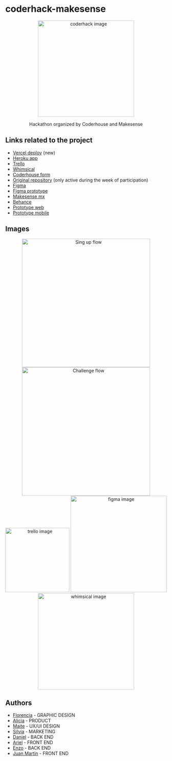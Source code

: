 # coderhack-makesense

<p align="center">
    <img src="https://i.imgur.com/8VrkzBT.png" alt="coderhack image" height="300">
</p>
<p align="center">Hackathon organized by Coderhouse and Makesense</p>

## Links related to the project
- [Vercel deploy](https://coderhack-makesense.vercel.app/) (new)
- [Heroku app](https://coderhack-equipo8.herokuapp.com/)
- [Trello](https://trello.com/b/KPMWGGfl/coderhack)
- [Whimsical](https://whimsical.com/coderhack-08-3GvtfiKtGvfJ1WchosMMg3)
- [Coderhouse form](https://coderhouse.typeform.com/to/TJaIc3CF)
- [Original repository](https://github.com/Rocio-B-Coder/Equipo8/) (only active during the week of participation)
- [Figma](https://www.figma.com/file/4Jxxf2RpIV9OBMOiTIgXEe/Coderhack-Makesense)
- [Figma prototype](https://www.figma.com/proto/4Jxxf2RpIV9OBMOiTIgXEe/Coderhack-Makesense?node-id=104%3A2041&scaling=scale-down&page-id=0%3A1&starting-point-node-id=104%3A2041)
- [Makesense mx](https://www.linkedin.com/company/makesense-mx/)
- [Behance](https://www.behance.net/gallery/131676653/Makesense)
- [Prototype web](https://www.youtube.com/watch?v=oANv98DAMdY)
- [Prototype mobile](https://www.youtube.com/watch?v=UY5GoGxrP_w)

## Images

<p align="center">
    <img src="https://user-images.githubusercontent.com/75096734/190799031-533fc8ce-52fc-4f03-944c-c7e22b386503.png" alt="Sing up flow" height="400">
    <img src="https://user-images.githubusercontent.com/75096734/190799894-e6dc5619-1d15-4152-9274-7ff4a1956cf5.png" alt="Challenge flow" height="400">
    <img src="https://github.com/enzoarguello512/coderhack-makesense/blob/main/images/trello-coderhack.png" alt="trello image" height="200">
    <img src="https://github.com/enzoarguello512/coderhack-makesense/blob/main/images/figma-Coderhack-Makesense.png" alt="figma image" height="300">
    <img src="https://github.com/enzoarguello512/coderhack-makesense/blob/main/images/whimsical-coderhack.png" alt="whimsical image" height="300">
</p>

## Authors

- [Florencia](https://www.linkedin.com/in/maria-florencia-arcidiacono-415049150/) - GRAPHIC DESIGN
- [Alicia](https://www.linkedin.com/in/aliciavillarrealcastro/) - PRODUCT
- [Maite](https://www.linkedin.com/in/maite-marconi/) - UX/UI DESIGN
- [Silvia](https://www.linkedin.com/in/silvia-bergoglio-0b940082/) - MARKETING
- [Daniel](https://github.com/DmStudioMp) - BACK END
- [Ariel](https://github.com/Ariel2911) - FRONT END
- [Enzo](https://github.com/enzoarguello512) - BACK END
- [Juan Martin](https://github.com/jmr85) - FRONT END
